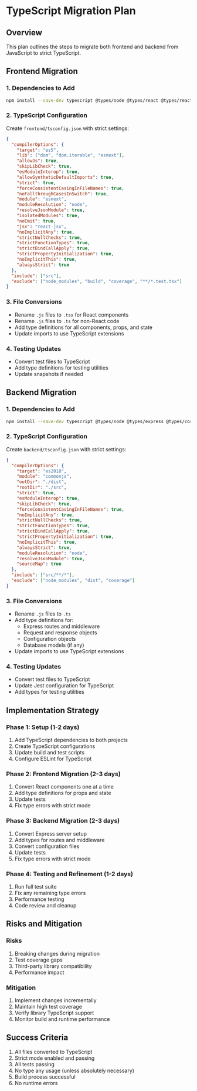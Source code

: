 # TypeScript Migration Plan

## Overview
This plan outlines the steps to migrate both frontend and backend from JavaScript to strict TypeScript.

## Frontend Migration

### 1. Dependencies to Add
```bash
npm install --save-dev typescript @types/node @types/react @types/react-dom @types/jest @typescript-eslint/parser @typescript-eslint/eslint-plugin
```

### 2. TypeScript Configuration
Create `frontend/tsconfig.json` with strict settings:
```json
{
  "compilerOptions": {
    "target": "es5",
    "lib": ["dom", "dom.iterable", "esnext"],
    "allowJs": true,
    "skipLibCheck": true,
    "esModuleInterop": true,
    "allowSyntheticDefaultImports": true,
    "strict": true,
    "forceConsistentCasingInFileNames": true,
    "noFallthroughCasesInSwitch": true,
    "module": "esnext",
    "moduleResolution": "node",
    "resolveJsonModule": true,
    "isolatedModules": true,
    "noEmit": true,
    "jsx": "react-jsx",
    "noImplicitAny": true,
    "strictNullChecks": true,
    "strictFunctionTypes": true,
    "strictBindCallApply": true,
    "strictPropertyInitialization": true,
    "noImplicitThis": true,
    "alwaysStrict": true
  },
  "include": ["src"],
  "exclude": ["node_modules", "build", "coverage", "**/*.test.tsx"]
}
```

### 3. File Conversions
- Rename `.js` files to `.tsx` for React components
- Rename `.js` files to `.ts` for non-React code
- Add type definitions for all components, props, and state
- Update imports to use TypeScript extensions

### 4. Testing Updates
- Convert test files to TypeScript
- Add type definitions for testing utilities
- Update snapshots if needed

## Backend Migration

### 1. Dependencies to Add
```bash
npm install --save-dev typescript @types/node @types/express @types/cors @types/jest ts-node ts-jest
```

### 2. TypeScript Configuration
Create `backend/tsconfig.json` with strict settings:
```json
{
  "compilerOptions": {
    "target": "es2018",
    "module": "commonjs",
    "outDir": "./dist",
    "rootDir": "./src",
    "strict": true,
    "esModuleInterop": true,
    "skipLibCheck": true,
    "forceConsistentCasingInFileNames": true,
    "noImplicitAny": true,
    "strictNullChecks": true,
    "strictFunctionTypes": true,
    "strictBindCallApply": true,
    "strictPropertyInitialization": true,
    "noImplicitThis": true,
    "alwaysStrict": true,
    "moduleResolution": "node",
    "resolveJsonModule": true,
    "sourceMap": true
  },
  "include": ["src/**/*"],
  "exclude": ["node_modules", "dist", "coverage"]
}
```

### 3. File Conversions
- Rename `.js` files to `.ts`
- Add type definitions for:
  - Express routes and middleware
  - Request and response objects
  - Configuration objects
  - Database models (if any)
- Update imports to use TypeScript extensions

### 4. Testing Updates
- Convert test files to TypeScript
- Update Jest configuration for TypeScript
- Add types for testing utilities

## Implementation Strategy

### Phase 1: Setup (1-2 days)
1. Add TypeScript dependencies to both projects
2. Create TypeScript configurations
3. Update build and test scripts
4. Configure ESLint for TypeScript

### Phase 2: Frontend Migration (2-3 days)
1. Convert React components one at a time
2. Add type definitions for props and state
3. Update tests
4. Fix type errors with strict mode

### Phase 3: Backend Migration (2-3 days)
1. Convert Express server setup
2. Add types for routes and middleware
3. Convert configuration files
4. Update tests
5. Fix type errors with strict mode

### Phase 4: Testing and Refinement (1-2 days)
1. Run full test suite
2. Fix any remaining type errors
3. Performance testing
4. Code review and cleanup

## Risks and Mitigation

### Risks
1. Breaking changes during migration
2. Test coverage gaps
3. Third-party library compatibility
4. Performance impact

### Mitigation
1. Implement changes incrementally
2. Maintain high test coverage
3. Verify library TypeScript support
4. Monitor build and runtime performance

## Success Criteria
1. All files converted to TypeScript
2. Strict mode enabled and passing
3. All tests passing
4. No type any usage (unless absolutely necessary)
5. Build process successful
6. No runtime errors